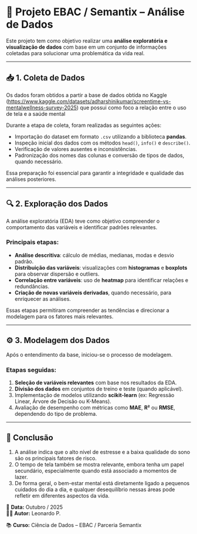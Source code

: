 # 🧠 Projeto EBAC / Semantix – Análise de Dados

Este projeto tem como objetivo realizar uma **análise exploratória e visualização de dados** com base em um conjunto de informações coletadas para solucionar uma problemática da vida real.

---

## 📥 1. Coleta de Dados

Os dados foram obtidos a partir a base de dados obtida no Kaggle (https://www.kaggle.com/datasets/adharshinikumar/screentime-vs-mentalwellness-survey-2025) que possui como foco a relação entre o uso de tela e a saúde mental

Durante a etapa de coleta, foram realizadas as seguintes ações:
- Importação do dataset em formato `.csv` utilizando a biblioteca **pandas**.
- Inspeção inicial dos dados com os métodos `head()`, `info()` e `describe()`.
- Verificação de valores ausentes e inconsistências.
- Padronização dos nomes das colunas e conversão de tipos de dados, quando necessário.

Essa preparação foi essencial para garantir a integridade e qualidade das análises posteriores.

---

## 🔍 2. Exploração dos Dados

A análise exploratória (EDA) teve como objetivo compreender o comportamento das variáveis e identificar padrões relevantes.

### Principais etapas:
- **Análise descritiva**: cálculo de médias, medianas, modas e desvio padrão.  
- **Distribuição das variáveis**: visualizações com **histogramas** e **boxplots** para observar dispersão e outliers.  
- **Correlação entre variáveis**: uso de **heatmap** para identificar relações e redundâncias.  
- **Criação de novas variáveis derivadas**, quando necessário, para enriquecer as análises.  

Essas etapas permitiram compreender as tendências e direcionar a modelagem para os fatores mais relevantes.

---

## ⚙️ 3. Modelagem dos Dados

Após o entendimento da base, iniciou-se o processo de modelagem.

### Etapas seguidas:
1. **Seleção de variáveis relevantes** com base nos resultados da EDA.  
2. **Divisão dos dados** em conjuntos de treino e teste (quando aplicável).  
3. Implementação de modelos utilizando **scikit-learn** (ex: Regressão Linear, Árvore de Decisão ou K-Means).  
4. Avaliação de desempenho com métricas como **MAE**, **R²** ou **RMSE**, dependendo do tipo de problema.  

---

## 🧩 Conclusão

1. A análise indica que o alto nível de estresse e a baixa qualidade do sono são os principais fatores de risco.
2. O tempo de tela também se mostra relevante, embora tenha um papel secundário, especialmente quando está associado a momentos de lazer.
3. De forma geral, o bem-estar mental está diretamente ligado a pequenos cuidados do dia a dia, e qualquer desequilíbrio nessas áreas pode refletir em diferentes aspectos da vida.

📅 **Data:** Outubro / 2025  
👨‍💻 **Autor:** Leonardo P.  

📚 **Curso:** Ciência de Dados – EBAC / Parceria Semantix
